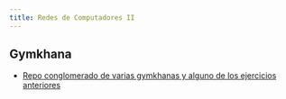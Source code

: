 ```yaml
---
title: Redes de Computadores II
---
```


## Gymkhana

- [Repo conglomerado de varias gymkhanas y alguno de los ejercicios anteriores](https://github.com/RedBed24/RedesII_LAB_2223)
